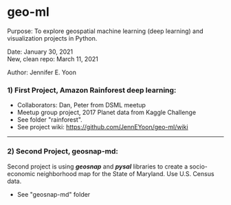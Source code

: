 # geo-ml

Purpose: To explore geospatial machine learning (deep learning) and visualization projects in Python.  

Date: January 30, 2021  
New, clean repo: March 11, 2021  

Author: Jennifer E. Yoon  

### 1) First Project, Amazon Rainforest deep learning:  

 * Collaborators: Dan, Peter from DSML meetup   
 * Meetup group project, 2017 Planet data from Kaggle Challenge  
 * See folder "rainforest".  
 * See project wiki:  https://github.com/JennEYoon/geo-ml/wiki  

------------------------------------  

### 2) Second Project, geosnap-md:  
Second project is using ***geosnap*** and ***pysal*** libraries to create a socio-economic neighborhood map for the State of Maryland.  Use U.S. Census data.   
 * See "geosnap-md" folder


